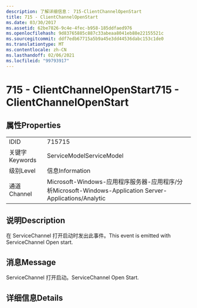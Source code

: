 ```yaml
---
description: 了解详细信息： 715-ClientChannelOpenStart
title: 715 - ClientChannelOpenStart
ms.date: 03/30/2017
ms.assetid: 62be7826-9c4e-4fec-b958-185ddfaed976
ms.openlocfilehash: 9d83765885c887c33abeaa8041eb88e22155521c
ms.sourcegitcommit: ddf7edb67715a5b9a45e3dd44536dabc153c1de0
ms.translationtype: MT
ms.contentlocale: zh-CN
ms.lasthandoff: 02/06/2021
ms.locfileid: "99793917"
---
```

# <a name="715---clientchannelopenstart"></a><span data-ttu-id="b524b-103">715 - ClientChannelOpenStart</span><span class="sxs-lookup"><span data-stu-id="b524b-103">715 - ClientChannelOpenStart</span></span>

## <a name="properties"></a><span data-ttu-id="b524b-104">属性</span><span class="sxs-lookup"><span data-stu-id="b524b-104">Properties</span></span>  
  
|||  
|-|-|  
|<span data-ttu-id="b524b-105">ID</span><span class="sxs-lookup"><span data-stu-id="b524b-105">ID</span></span>|<span data-ttu-id="b524b-106">715</span><span class="sxs-lookup"><span data-stu-id="b524b-106">715</span></span>|  
|<span data-ttu-id="b524b-107">关键字</span><span class="sxs-lookup"><span data-stu-id="b524b-107">Keywords</span></span>|<span data-ttu-id="b524b-108">ServiceModel</span><span class="sxs-lookup"><span data-stu-id="b524b-108">ServiceModel</span></span>|  
|<span data-ttu-id="b524b-109">级别</span><span class="sxs-lookup"><span data-stu-id="b524b-109">Level</span></span>|<span data-ttu-id="b524b-110">信息</span><span class="sxs-lookup"><span data-stu-id="b524b-110">Information</span></span>|  
|<span data-ttu-id="b524b-111">通道</span><span class="sxs-lookup"><span data-stu-id="b524b-111">Channel</span></span>|<span data-ttu-id="b524b-112">Microsoft-Windows-应用程序服务器-应用程序/分析</span><span class="sxs-lookup"><span data-stu-id="b524b-112">Microsoft-Windows-Application Server-Applications/Analytic</span></span>|  
  
## <a name="description"></a><span data-ttu-id="b524b-113">说明</span><span class="sxs-lookup"><span data-stu-id="b524b-113">Description</span></span>  

 <span data-ttu-id="b524b-114">在 ServiceChannel 打开启动时发出此事件。</span><span class="sxs-lookup"><span data-stu-id="b524b-114">This event is emitted with ServiceChannel Open start.</span></span>  
  
## <a name="message"></a><span data-ttu-id="b524b-115">消息</span><span class="sxs-lookup"><span data-stu-id="b524b-115">Message</span></span>  

 <span data-ttu-id="b524b-116">ServiceChannel 打开启动。</span><span class="sxs-lookup"><span data-stu-id="b524b-116">ServiceChannel Open Start.</span></span>  
  
## <a name="details"></a><span data-ttu-id="b524b-117">详细信息</span><span class="sxs-lookup"><span data-stu-id="b524b-117">Details</span></span>
